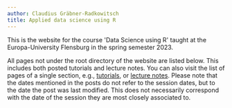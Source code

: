 ```yaml
---
author: Claudius Gräbner-Radkowitsch
title: Applied data science using R
---
```


This is the website for the course 'Data Science using R'
taught at the Europa-University Flensburg in the spring semester 2023.

All pages not under the root directory of the website are listed below. 
This includes both posted tutorials and lecture notes. 
You can also visit the list of pages of a single section,
e.g., [tutorials](/tutorial/), or [lecture notes](/notes/).
Please note that the dates mentioned in the posts do not refer to the session
dates, but to the date the post was last modified. This does not necessarily
correspond with the date of the session they are most closely associated to.

